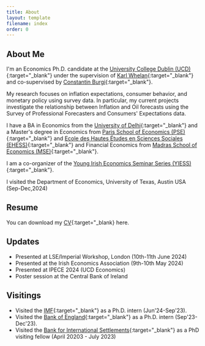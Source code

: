 ```yaml
---
title: About
layout: template
filename: index
order: 0
---  
```


## About Me

I'm an Economics Ph.D. candidate at the [University College Dublin (UCD)](https://www.ucd.ie/economics/phd/){:target="_blank"} under the supervision of [Karl Whelan](https://karlwhelan.com/blog/){:target="_blank"} and co-supervised by [Constantin Burgi](https://sites.google.com/view/cburgi/home){:target="_blank"}.

My research focuses on inflation expectations, consumer behavior, and monetary policy using survey data. In particular, my current projects investigate the relationship between Inflation and Oil forecasts using the Survey of Professional Forecasters and Consumers' Expectations data.

I have a BA in Economics from the [University of Delhi](https://www.du.ac.in/){:target="_blank"} and a Master's degree in Economics from [Paris School of Economics (PSE)](https://www.parisschoolofeconomics.eu/en/){:target="_blank"} and [Ecole des Hautes Études en Sciences Sociales (EHESS)](https://www.ehess.fr/en/node/9861){:target="_blank"} and Financial Economics from [Madras School of Economics (MSE)](https://www.mse.ac.in/){:target="_blank"}.

I am a co-organizer of the [Young Irish Economics Seminar Series (YIESS)](https://sites.google.com/view/yiess){:target="_blank"}. 

I visited the Department of Economics, University of Texas, Austin USA (Sep-Dec,2024)

## Resume

You can download my [CV](./documents/Prachi_Srivastava_CV.pdf){:target="_blank} here.

## Updates 

- Presented at LSE/Imperial Workshop, London (10th-11th June 2024)
- Presented at the Irish Economics Association (9th-10th May 2024)
- Presented at IPECE 2024 (UCD Economics)
- Poster session at the Central Bank of Ireland


## Visitings
- Visited the [IMF](https://www.imf.org/en/Home){:target="_blank"} as a Ph.D. intern (Jun'24-Sep'23).
- Visited the [Bank of England](https://www.bankofengland.co.uk/){:target="_blank"} as a Ph.D. intern (Sep'23-Dec'23).
- Visited the [Bank for International Settlements](https://www.bis.org/){:target="_blank"} as a PhD visiting fellow (April 20203 - July 2023)


